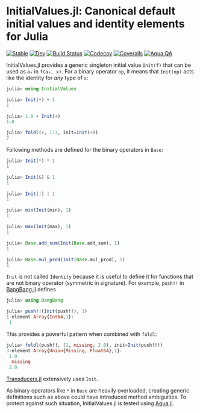 # InitialValues.jl: Canonical default initial values and identity elements for Julia

[![Stable](https://img.shields.io/badge/docs-stable-blue.svg)](https://tkf.github.io/InitialValues.jl/stable)
[![Dev](https://img.shields.io/badge/docs-dev-blue.svg)](https://tkf.github.io/InitialValues.jl/dev)
[![Build Status](https://travis-ci.com/tkf/InitialValues.jl.svg?branch=master)](https://travis-ci.com/tkf/InitialValues.jl)
[![Codecov](https://codecov.io/gh/tkf/InitialValues.jl/branch/master/graph/badge.svg)](https://codecov.io/gh/tkf/InitialValues.jl)
[![Coveralls](https://coveralls.io/repos/github/tkf/InitialValues.jl/badge.svg?branch=master)](https://coveralls.io/github/tkf/InitialValues.jl?branch=master)
[![Aqua QA](https://img.shields.io/badge/Aqua.jl-%F0%9F%8C%A2-aqua.svg)](https://github.com/tkf/Aqua.jl)

InitialValues.jl provides a generic singleton initial value `Init(f)`
that can be used as `a₀` in `f(a₀, x)`.  For a binary operator `op`,
it means that `Init(op)` acts like the identity for _any_ type of `x`:

```julia
julia> using InitialValues

julia> Init(+) + 1
1

julia> 1.0 + Init(+)
1.0

julia> foldl(+, 1:3, init=Init(+))
7
```

Following methods are defined for the binary operators in `Base`:

```julia
julia> Init(*) * 1
1

julia> Init(&) & 1
1

julia> Init(|) | 1
1

julia> min(Init(min), 1)
1

julia> max(Init(max), 1)
1

julia> Base.add_sum(Init(Base.add_sum), 1)
1

julia> Base.mul_prod(Init(Base.mul_prod), 1)
1
```

`Init` is not called `Identity` because it is useful to define it for
functions that are not binary operator (symmetric in signature).  For
example, `push!!` in [BangBang.jl](https://github.com/tkf/BangBang.jl)
defines

``````julia
julia> using BangBang

julia> push!!(Init(push!!), 1)
1-element Array{Int64,1}:
 1
``````

This provides a powerful pattern when combined with `foldl`:

``````julia
julia> foldl(push!!, (1, missing, 2.0), init=Init(push!!))
3-element Array{Union{Missing, Float64},1}:
 1.0
  missing
 2.0
``````

[Transducers.jl](https://github.com/tkf/Transducers.jl) extensively
uses `Init`.

As binary operators like `*` in `Base` are heavily overloaded,
creating generic definitions such as above could have introduced
method ambiguities.  To protect against such situation, InitialValues.jl is
tested using [Aqua.jl](https://github.com/tkf/Aqua.jl).
